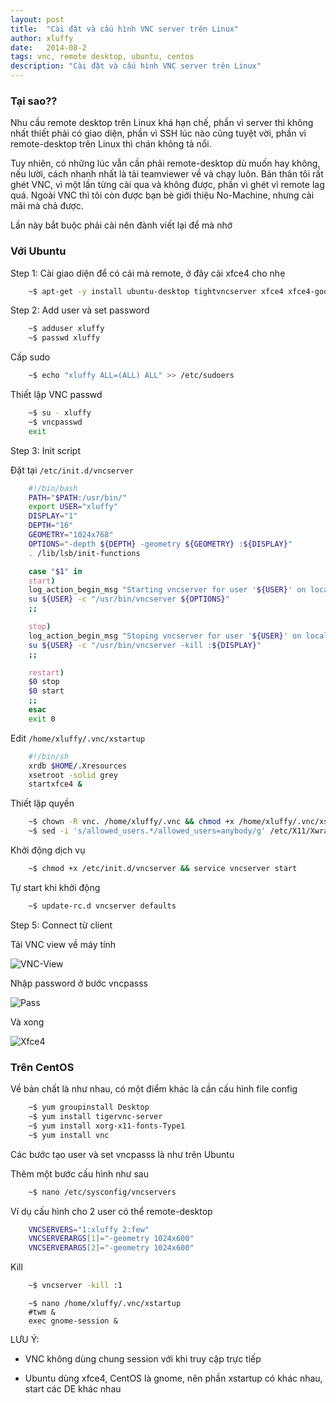 ```yaml
---
layout: post
title:  "Cài đặt và cấu hình VNC server trên Linux"
author: xluffy
date:   2014-08-2
tags: vnc, remote desktop, ubuntu, centos
description: "Cài đặt và cấu hình VNC server trên Linux"
---
```


### Tại sao??

Nhu cầu remote desktop trên Linux khá hạn chế, phần vì server thì không nhất thiết phải có giao diện,
phần vì SSH lúc nào cũng tuyệt vời, phần vì remote-desktop trên Linux thì chán không tả nổi.

Tuy nhiên, có những lúc vẫn cần phải remote-desktop dù muốn hay không, nếu lười, cách nhanh nhất là tải
teamviewer về và chạy luôn. Bản thân tôi rất ghét VNC, vì một lần từng cài qua và không được, phần vì ghét
vì remote lag quá. Ngoài VNC thì tôi còn được bạn bè giới thiệu No-Machine, nhưng cài mãi mà chả được.

Lần này bắt buộc phải cài nên đành viết lại để mà nhớ

### Với Ubuntu

Step 1: Cài giao diện để có cái mà remote, ở đây cài xfce4 cho nhẹ

```bash
	~$ apt-get -y install ubuntu-desktop tightvncserver xfce4 xfce4-goodies
```

Step 2: Add user và set password

```bash
	~$ adduser xluffy
	~$ passwd xluffy
```

Cấp sudo

```bash
	~$ echo "xluffy ALL=(ALL) ALL" >> /etc/sudoers
```

Thiết lập VNC passwd

```bash
	~$ su - xluffy
	~$ vncpasswd
	exit
```

Step 3: Init script

Đặt tại `/etc/init.d/vncserver`

```bash
	#!/bin/bash
	PATH="$PATH:/usr/bin/"
	export USER="xluffy"
	DISPLAY="1"
	DEPTH="16"
	GEOMETRY="1024x768"
	OPTIONS="-depth ${DEPTH} -geometry ${GEOMETRY} :${DISPLAY}"
	. /lib/lsb/init-functions

	case "$1" in
	start)
	log_action_begin_msg "Starting vncserver for user '${USER}' on localhost:${DISPLAY}"
	su ${USER} -c "/usr/bin/vncserver ${OPTIONS}"
	;;

	stop)
	log_action_begin_msg "Stoping vncserver for user '${USER}' on localhost:${DISPLAY}"
	su ${USER} -c "/usr/bin/vncserver -kill :${DISPLAY}"
	;;

	restart)
	$0 stop
	$0 start
	;;
	esac
	exit 0
```

Edit `/home/xluffy/.vnc/xstartup`

```bash
	#!/bin/sh
	xrdb $HOME/.Xresources
	xsetroot -solid grey
	startxfce4 &
```

Thiết lập quyền

```bash
	~$ chown -R vnc. /home/xluffy/.vnc && chmod +x /home/xluffy/.vnc/xstartup
	~$ sed -i 's/allowed_users.*/allowed_users=anybody/g' /etc/X11/Xwrapper.config
```

Khởi động dịch vụ

```bash
	~$ chmod +x /etc/init.d/vncserver && service vncserver start
```

Tự start khi khởi động

```bash
	~$ update-rc.d vncserver defaults
```

Step 5: Connect từ client

Tải VNC view về máy tính 

![VNC-View](http://i.imgur.com/IJPrWR7.png)

Nhập password ở bước vncpasss

![Pass](http://i.imgur.com/UVGhCxv.png)

Và xong

![Xfce4](http://i.imgur.com/nMertRl.png)

### Trên CentOS

Về bản chất là như nhau, có một điểm khác là cần cấu hình file config

```bash
	~$ yum groupinstall Desktop
	~$ yum install tigervnc-server
	~$ yum install xorg-x11-fonts-Type1
	~$ yum install vnc
```

Các bước tạo user và set vncpasss là như trên Ubuntu

Thêm một bước cấu hình như sau

```bash
	~$ nano /etc/sysconfig/vncservers
```

Ví dụ cấu hình cho 2 user có thể remote-desktop

```bash
	VNCSERVERS="1:xluffy 2:few"
	VNCSERVERARGS[1]="-geometry 1024x600"
	VNCSERVERARGS[2]="-geometry 1024x600"
```

Kill 

```bash
	~$ vncserver -kill :1
```

```
	~$ nano /home/xluffy/.vnc/xstartup
	#twm & 
	exec gnome-session &	
```

LƯU Ý:

- VNC không dùng chung session với khi truy cập trực tiếp 

- Ubuntu  dùng xfce4, CentOS là gnome, nên phần xstartup có khác nhau, start các DE khác nhau







